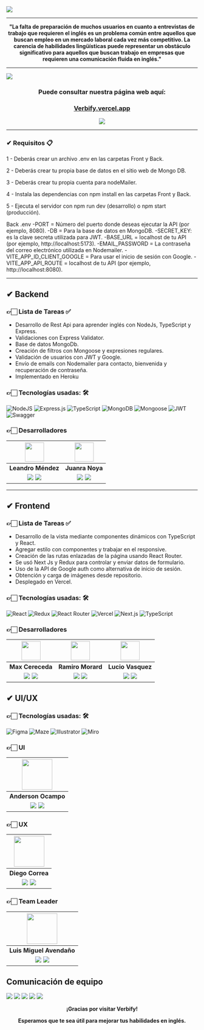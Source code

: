 <img align="center" src="https://i.ibb.co/LrSN6dh/captura1.png">

<hr/>
<p align="center">
<strong>"La falta de preparación de muchos usuarios en cuanto a entrevistas de trabajo que requieren el inglés es un problema común entre aquellos que buscan empleo en un mercado laboral cada vez más competitivo. La carencia de habilidades lingüísticas puede representar un obstáculo significativo para aquellos que buscan trabajo en empresas que requieren una comunicación fluida en inglés."</strong>
</p>


<hr/>

<img align="center" src="https://i.ibb.co/N7N22q5/home.png">

<h3 align="center"  ><b>Puede consultar nuestra página web aquí:</b></h3>
<h3 align="center" style="color: #D39245;
"><a href="https://verbify.vercel.app/" target="_blank" rel="noopener noreferrer"> Verbify.vercel.app</a></h3>
<p  align="center" ><a href="" target="_blank" rel="noopener noreferrer"> <img src="https://img.shields.io/badge/Video Preview%20-%23FF0000.svg?&style=for-the-badge&logo=YouTube&logoColor=white"/></a></p>


<hr/>


### ✔ Requisitos 📋
1 - Deberás crear un archivo .env en las carpetas Front y Back.

2 - Deberás crear tu propia base de datos en el sitio web de Mongo DB.

3 - Deberás crear tu propia cuenta para nodeMailer.

4 - Instala las dependencias con npm install en las carpetas Front y Back.

5 - Ejecuta el servidor con npm run dev (desarrollo) o npm start (producción).

Back .env
-PORT = Número del puerto donde deseas ejecutar la API (por ejemplo, 8080).
-DB = Para la base de datos en MongoDB.
-SECRET_KEY: es la clave secreta utilizada para JWT.
-BASE_URL = localhost de tu API (por ejemplo, http://localhost:5173).
-EMAIL_PASSWORD = La contraseña del correo electrónico utilizada en Nodemailer.
-VITE_APP_ID_CLIENT_GOOGLE = Para usar el inicio de sesión con Google.
-VITE_APP_API_ROUTE = localhost de tu API (por ejemplo, http://localhost:8080).

<hr/>

## ✔ Backend
### 👉🏻 Lista de Tareas ✅

- Desarrollo de Rest Api para aprender inglés con NodeJs, TypeScript y Express.
- Validaciones con Express Validator.
- Base de datos MongoDb.
- Creación de filtros con Mongoose y expresiones regulares.
- Validación de usuarios con JWT y Google.
- Envío de emails con Nodemailer para contacto, bienvenida y recuperación de contraseña.
- Implementado en Heroku

### 👉🏻 Tecnologías usadas: 🛠️

![NodeJS](https://img.shields.io/badge/Node.js-6DA55F?style=for-the-badge&logo=Node.js&logoColor=white) ![Express.js](https://img.shields.io/badge/Express.js-%23404d59.svg?style=for-the-badge&logo=Express&logoColor=%2361DAFB) ![TypeScript](https://img.shields.io/badge/TypeScript-blue.svg?style=for-the-badge&logo=TypeScript&logoColor=white) ![MongoDB](https://img.shields.io/badge/MongoDB-%234ea94b.svg?style=for-the-badge&logo=MongoDB&logoColor=white) ![Mongoose](https://img.shields.io/badge/Mongoose-%2320232a.svg?style=for-the-badge&logo=Mongoose&logoColor=%%2361DAFB) ![JWT](https://img.shields.io/badge/JWT-blue.svg?style=for-the-badge&logo=JWT&logoColor=%blue) ![Swagger](https://img.shields.io/badge/Swagger-%2385EA2D.svg?style=for-the-badge&logo=Swagger&logoColor=white)


### 👉🏻 Desarrolladores

| <img src="https://ca.slack-edge.com/T02KS88FB0E-U04UJRMNLM7-09b632b7c451-512" width=50>| <img src="https://ca.slack-edge.com/T02KS88FB0E-U04TZJWK8NA-cfe53890588e-512" width=50>|
|:-:|:-:|
| **Leandro Méndez**| **Juanra Noya**|
| <a href="https://github.com/LeanMendez"><img src="https://img.shields.io/badge/github-%23121011.svg?&style=for-the-badge&logo=github&logoColor=white"/></a> <a href="https://www.linkedin.com/in/leandroamendez/"><img src="https://img.shields.io/badge/linkedin%20-%230077B5.svg?&style=for-the-badge&logo=linkedin&logoColor=white"/></a> | <a href="https://github.com/juanrnoya"><img src="https://img.shields.io/badge/github-%23121011.svg?&style=for-the-badge&logo=github&logoColor=white"/></a> <a href="https://ar.linkedin.com/in/jrnoya/"><img src="https://img.shields.io/badge/linkedin%20-%230077B5.svg?&style=for-the-badge&logo=linkedin&logoColor=white"/></a> |

<hr/>

## ✔ Frontend

### 👉🏻 Lista de Tareas ✅

- Desarrollo de la vista mediante componentes dinámicos con TypeScript y React.
- Agregar estilo con componentes y trabajar en el responsive.
- Creación de las rutas enlazadas de la página usando React Router.
- Se usó Next Js y Redux para controlar y enviar datos de formulario.
- Uso de la API de Google auth como alternativa de inicio de sesión.
- Obtención y carga de imágenes desde repositorio.
- Desplegado en Vercel.

### 👉🏻 Tecnologías usadas: 🛠️

![React](https://img.shields.io/badge/React-149eca?style=for-the-badge&logo=react&logoColor=fff) ![Redux](https://img.shields.io/badge/Redux-764abc?style=for-the-badge&logo=redux&logoColor=white) ![React Router](https://img.shields.io/badge/React_Router-000?style=for-the-badge&logo=reactrouter&logoColor=fff) ![Vercel](https://img.shields.io/badge/vercel%20-%23000000.svg?&style=for-the-badge&logo=vercel&logoColor=white) ![Next.js](https://img.shields.io/badge/Next.js-000000?style=for-the-badge&logo=next.js&logoColor=white) ![TypeScript](https://img.shields.io/badge/TypeScript-007ACC?style=for-the-badge&logo=typescript&logoColor=white)


### 👉🏻 Desarrolladores

| <img src="https://avatars.githubusercontent.com/u/120438097?v=4" width=50>| <img src="https://avatars.githubusercontent.com/u/81689589?v=4" width=50>|  <img src="https://avatars.githubusercontent.com/u/87391029?v=4" width=50>  | 
|:-:|:-:|:-:|
| **Max Cereceda**  | **Ramiro Morard**  | **Lucio Vasquez**  | 
| <a href="https://github.com/cereceda1991"><img src="https://img.shields.io/badge/github-%23121011.svg?&style=for-the-badge&logo=github&logoColor=white"/></a> <a href="https://www.linkedin.com/in/maxcereceda/"><img src="https://img.shields.io/badge/linkedin%20-%230077B5.svg?&style=for-the-badge&logo=linkedin&logoColor=white"/></a> | <a href="https://github.com/MorardRamiro"><img src="https://img.shields.io/badge/github-%23121011.svg?&style=for-the-badge&logo=github&logoColor=white"/></a> <a href="https://ar.linkedin.com/in/morardramiro"><img src="https://img.shields.io/badge/linkedin%20-%230077B5.svg?&style=for-the-badge&logo=linkedin&logoColor=white"/></a> | <a href="https://github.com/Luc0903"><img src="https://img.shields.io/badge/github-%23121011.svg?&style=for-the-badge&logo=github&logoColor=white"/></a> <a href="linkedinlucio"><img src="https://img.shields.io/badge/linkedin%20-%230077B5.svg?&style=for-the-badge&logo=linkedin&logoColor=white"/></a> | 
## ✔ UI/UX

### 👉🏻 Tecnologías usadas: 🛠️

![Figma](https://img.shields.io/badge/Figma-%23F24E1E.svg?style=for-the-badge&logo=Figma&logoColor=white) ![Maze](https://img.shields.io/badge/Maze-%233FA9F5.svg?style=for-the-badge&logo=Maze&logoColor=white) ![Illustrator](https://img.shields.io/badge/Illustrator-%23FF9A00.svg?style=for-the-badge&logo=Adobe-Illustrator&logoColor=white) ![Miro](https://img.shields.io/badge/Miro-%233266C9.svg?style=for-the-badge&logo=Miro&logoColor=white)

### 👉🏻 UI

| <img src="https://ca.slack-edge.com/T02KS88FB0E-U04RAQY50NP-fdb929f9ce70-512  " width=80>|
|:-:|
| **Anderson Ocampo**|
| <a href="https://www.behance.net/andyvisualartist"><img src="https://img.shields.io/badge/Behance-%2320232a.svg?style=for-the-badge&logo=Behance&logoColor=%%2361DAFB"/></a> <a href="https://www.linkedin.com/in/anderson-ocampo-969260206/"><img src="https://img.shields.io/badge/linkedin%20-%230077B5.svg?&style=for-the-badge&logo=linkedin&logoColor=white"/></a> ||

### 👉🏻 UX

| <img src="https://ca.slack-edge.com/T02KS88FB0E-U04T64WJ3FC-6bff9b74ae2c-512" width=80>|
|:-:|
| **Diego Correa**|
| <a href="https://www.behance.net/"><img src="https://img.shields.io/badge/Behance-%2320232a.svg?style=for-the-badge&logo=Behance&logoColor=%%2361DAFB"/></a> <a href="https://www.linkedin.com/in/uxdiegocorrea"><img src="https://img.shields.io/badge/linkedin%20-%230077B5.svg?&style=for-the-badge&logo=linkedin&logoColor=white"/></a> ||

### 👉🏻 Team Leader


| <img src="https://avatars.githubusercontent.com/u/95054021?v=4" width=80/>|
|:-:|
| **Luis Miguel Avendaño** |
|<a href="https://github.com/luismavlo"><img src="https://img.shields.io/badge/github-%23121011.svg?&style=for-the-badge&logo=github&logoColor=white"/></a> <a href="https://www.linkedin.com/in/luis-miguel-avenda%C3%B1o-lozano-035195234/"><img src="https://img.shields.io/badge/linkedin%20-%230077B5.svg?&style=for-the-badge&logo=linkedin&logoColor=white"/></a> ||

## Comunicación de equipo

[![](https://img.shields.io/badge/Discord-5865F2?style=for-the-badge&logo=Discord&logoColor=fff)](https://discord.gg/dyxDxw8w) [![](https://img.shields.io/badge/Trello-095ED8?style=for-the-badge&logo=Trello&logoColor=fff)](https://trello.com/b/BbJrA9Gq/no-country-s4-11) [![](https://img.shields.io/badge/Slack-%23ED8B00?style=for-the-badge&logo=Slack&logoColor=fff)](https://slack.com/intl/es-pe/) [![](https://img.shields.io/badge/Google_Meet-00897B?style=for-the-badge&logo=Google-Meet&logoColor=fff)](https://meet.google.com/) [![](https://img.shields.io/badge/WhatsApp-25D366?style=for-the-badge&logo=WhatsApp&logoColor=fff)](https://web.whatsapp.com/)

  <p align="center"><b>¡Gracias por visitar Verbify!</b></p>
  <p align="center"><b>Esperamos que te sea útil para mejorar tus habilidades en inglés.</b></p>
</body>
</html>
